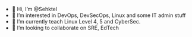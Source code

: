 - 👋 Hi, I’m @Sehktel
- 👀 I’m interested in DevOps, DevSecOps, Linux and some IT admin stuff
- 🌱 I’m currently teach Linux Level 4, 5 and CyberSec.
- 💞️ I’m looking to collaborate on SRE, EdTech

<!---
- 📫 How to reach me ...
Sehktel/Sehktel is a ✨ special ✨ repository because its `README.md` (this file) appears on your GitHub profile.
You can click the Preview link to take a look at your changes.
--->

